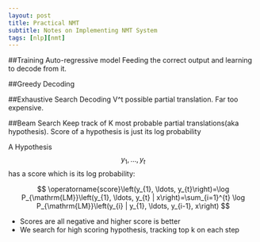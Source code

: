 ```yaml
---
layout: post
title: Practical NMT
subtitle: Notes on Implementing NMT System
tags: [nlp][nmt]
---
```


##Training Auto-regressive model
Feeding the correct output and learning to decode from it.

##Greedy Decoding

##Exhaustive Search Decoding
V^t possible partial translation. Far too expensive.

##Beam Search
Keep track of K most probable partial translations(aka hypothesis). Score of a hypothesis is just its log probability

A Hypothesis $$y_{1}, \ldots, y_{t}$$ has a score which is its log probability:

$$
\operatorname{score}\left(y_{1}, \ldots, y_{t}\right)=\log P_{\mathrm{LM}}\left(y_{1}, \ldots, y_{t} | x\right)=\sum_{i=1}^{t} \log P_{\mathrm{LM}}\left(y_{i} | y_{1}, \ldots, y_{i-1}, x\right)
$$

* Scores are all negative and higher score is better
* We search for high scoring hypothesis, tracking top k on each step
